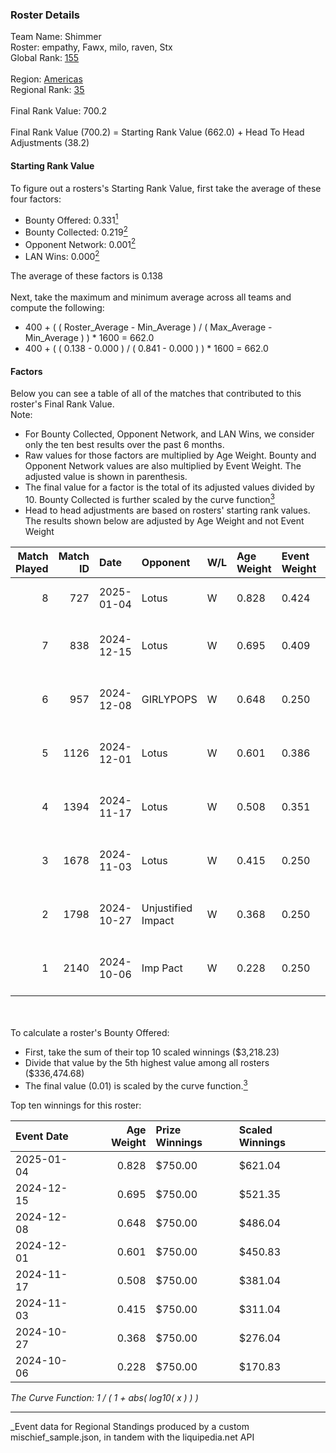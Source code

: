 ### Roster Details<br />
Team Name: Shimmer<br />
Roster: empathy, Fawx, milo, raven, Stx<br />
Global Rank: [155](../../standings_global_2025_03_01.md)<br />
<br />
Region: [Americas]( ../../standings_americas_2025_03_01.md)<br />
Regional Rank: [35]( ../../standings_americas_2025_03_01.md)<br />
<br />
Final Rank Value:  700.2<br />
<br />
Final Rank Value (700.2) = Starting Rank Value (662.0) + Head To Head Adjustments (38.2)<br />

#### Starting Rank Value<br />
To figure out a rosters's Starting Rank Value, first take the average of these four factors:<br />
- Bounty Offered: 0.331[<sup>1</sup>](#table2)
- Bounty Collected: 0.219[<sup>2</sup>](#table1)
- Opponent Network: 0.001[<sup>2</sup>](#table1)
- LAN Wins: 0.000[<sup>2</sup>](#table1)

The average of these factors is 0.138<br />
<br />
Next, take the maximum and minimum average across all teams and compute the following:<br />
- 400 + ( ( Roster_Average - Min_Average ) / ( Max_Average - Min_Average ) ) * 1600 = 662.0
- 400 + ( ( 0.138 - 0.000 ) / ( 0.841 - 0.000 ) ) * 1600 = 662.0


#### Factors<br />
Below you can see a table of all of the matches that contributed to this roster's Final Rank Value.<br />
Note:<br />

- For Bounty Collected, Opponent Network, and LAN Wins, we consider only the ten best results over the past 6 months.
- Raw values for those factors are multiplied by Age Weight. Bounty and Opponent Network values are also multiplied by Event Weight. The adjusted value is shown in parenthesis.
- The final value for a factor is the total of its adjusted values divided by 10. Bounty Collected is further scaled by the curve function[<sup>3</sup>](#curveFunction)
- Head to head adjustments are based on rosters' starting rank values. The results shown below are adjusted by Age Weight and not Event Weight
<span id="table1"></span><br />


| Match Played | Match ID | Date       | Opponent           | W/L | Age Weight | Event Weight | Bounty Collected | Opponent Network | LAN Wins  | H2H Adj. | Roster                                 |
| -: | -: | :- | :- | :- | :- | :- | :- | :- | :- | -: | :- |
|            8 |      727 | 2025-01-04 | Lotus              | W   | 0.828      | 0.424        | 0.002 (0.001)    | 0.000 (0.000)    | 0 (0.000) |     6.72 | empathy, Fawx, milo, raven, Stx        |
|            7 |      838 | 2024-12-15 | Lotus              | W   | 0.695      | 0.409        | 0.002 (0.001)    | 0.000 (0.000)    | 0 (0.000) |     5.96 | empathy, milo, raven, Serendipity, Stx |
|            6 |      957 | 2024-12-08 | GIRLYPOPS          | W   | 0.648      | 0.250        | 0.000 (0.000)    | 0.000 (0.000)    | 0 (0.000) |     5.56 | empathy, Fawx, phoebe, raven, Stx      |
|            5 |     1126 | 2024-12-01 | Lotus              | W   | 0.601      | 0.386        | 0.002 (0.001)    | 0.000 (0.000)    | 0 (0.000) |     5.53 | empathy, Fawx, phoebe, raven, Stx      |
|            4 |     1394 | 2024-11-17 | Lotus              | W   | 0.508      | 0.351        | 0.002 (0.000)    | 0.000 (0.000)    | 0 (0.000) |     4.87 | empathy, Fawx, phoebe, raven, Stx      |
|            3 |     1678 | 2024-11-03 | Lotus              | W   | 0.415      | 0.250        | 0.002 (0.000)    | 0.000 (0.000)    | 0 (0.000) |     4.12 | Celia, empathy, phoebe, raven, Stx     |
|            2 |     1798 | 2024-10-27 | Unjustified Impact | W   | 0.368      | 0.250        | 0.000 (0.000)    | 0.060 (0.006)    | 0 (0.000) |     3.35 | Celi, empathy, phoebe, raven, Stx      |
|            1 |     2140 | 2024-10-06 | Imp Pact           | W   | 0.228      | 0.250        | 0.000 (0.000)    | 0.000 (0.000)    | 0 (0.000) |     2.06 | Celi, empathy, phoebe, raven, Stx      |

<br />
<span id="table2"></span><br />
To calculate a roster's Bounty Offered:<br />

- First, take the sum of their top 10 scaled winnings ($3,218.23)
- Divide that value by the 5th highest value among all rosters ($336,474.68)
- The final value (0.01) is scaled by the curve function.[<sup>3</sup>](#curveFunction)

Top ten winnings for this roster:<br />

| Event Date | Age Weight | Prize Winnings | Scaled Winnings |
| :- | -: | :- | :- |
| 2025-01-04 |      0.828 | $750.00        | $621.04         |
| 2024-12-15 |      0.695 | $750.00        | $521.35         |
| 2024-12-08 |      0.648 | $750.00        | $486.04         |
| 2024-12-01 |      0.601 | $750.00        | $450.83         |
| 2024-11-17 |      0.508 | $750.00        | $381.04         |
| 2024-11-03 |      0.415 | $750.00        | $311.04         |
| 2024-10-27 |      0.368 | $750.00        | $276.04         |
| 2024-10-06 |      0.228 | $750.00        | $170.83         |


<span id="curveFunction"></span>_The Curve Function: 1 / ( 1 + abs( log10( x ) ) )_<br />

---
_Event data for Regional Standings produced by a custom mischief_sample.json, in tandem with the liquipedia.net API<br />
